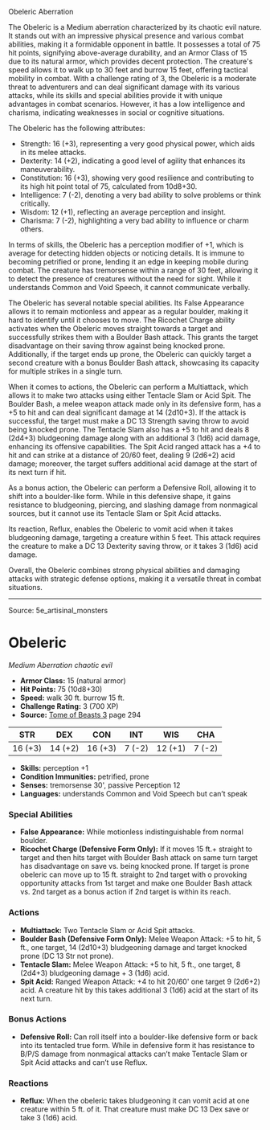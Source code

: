 <MonsterName/>Obeleric</MonsterName>
<CreatureType/>Aberration</CreatureType>

<summary>The Obeleric is a Medium aberration characterized by its chaotic evil nature. It stands out with an impressive physical presence and various combat abilities, making it a formidable opponent in battle. It possesses a total of 75 hit points, signifying above-average durability, and an Armor Class of 15 due to its natural armor, which provides decent protection. The creature's speed allows it to walk up to 30 feet and burrow 15 feet, offering tactical mobility in combat. With a challenge rating of 3, the Obeleric is a moderate threat to adventurers and can deal significant damage with its various attacks, while its skills and special abilities provide it with unique advantages in combat scenarios. However, it has a low intelligence and charisma, indicating weaknesses in social or cognitive situations.</summary>

<detail>

The Obeleric has the following attributes: 
- Strength: 16 (+3), representing a very good physical power, which aids in its melee attacks.
- Dexterity: 14 (+2), indicating a good level of agility that enhances its maneuverability.
- Constitution: 16 (+3), showing very good resilience and contributing to its high hit point total of 75, calculated from 10d8+30.
- Intelligence: 7 (-2), denoting a very bad ability to solve problems or think critically.
- Wisdom: 12 (+1), reflecting an average perception and insight.
- Charisma: 7 (-2), highlighting a very bad ability to influence or charm others.

In terms of skills, the Obeleric has a perception modifier of +1, which is average for detecting hidden objects or noticing details. It is immune to becoming petrified or prone, lending it an edge in keeping mobile during combat. The creature has tremorsense within a range of 30 feet, allowing it to detect the presence of creatures without the need for sight. While it understands Common and Void Speech, it cannot communicate verbally.

The Obeleric has several notable special abilities. Its False Appearance allows it to remain motionless and appear as a regular boulder, making it hard to identify until it chooses to move. The Ricochet Charge ability activates when the Obeleric moves straight towards a target and successfully strikes them with a Boulder Bash attack. This grants the target disadvantage on their saving throw against being knocked prone. Additionally, if the target ends up prone, the Obeleric can quickly target a second creature with a bonus Boulder Bash attack, showcasing its capacity for multiple strikes in a single turn.

When it comes to actions, the Obeleric can perform a Multiattack, which allows it to make two attacks using either Tentacle Slam or Acid Spit. The Boulder Bash, a melee weapon attack made only in its defensive form, has a +5 to hit and can deal significant damage at 14 (2d10+3). If the attack is successful, the target must make a DC 13 Strength saving throw to avoid being knocked prone. The Tentacle Slam also has a +5 to hit and deals 8 (2d4+3) bludgeoning damage along with an additional 3 (1d6) acid damage, enhancing its offensive capabilities. The Spit Acid ranged attack has a +4 to hit and can strike at a distance of 20/60 feet, dealing 9 (2d6+2) acid damage; moreover, the target suffers additional acid damage at the start of its next turn if hit.

As a bonus action, the Obeleric can perform a Defensive Roll, allowing it to shift into a boulder-like form. While in this defensive shape, it gains resistance to bludgeoning, piercing, and slashing damage from nonmagical sources, but it cannot use its Tentacle Slam or Spit Acid attacks. 

Its reaction, Reflux, enables the Obeleric to vomit acid when it takes bludgeoning damage, targeting a creature within 5 feet. This attack requires the creature to make a DC 13 Dexterity saving throw, or it takes 3 (1d6) acid damage. 

Overall, the Obeleric combines strong physical abilities and damaging attacks with strategic defense options, making it a versatile threat in combat situations.</detail>



---

Source: 5e_artisinal_monsters

# Obeleric

*Medium* *Aberration* *chaotic evil*

- **Armor Class:** 15 (natural armor)
- **Hit Points:** 75 (10d8+30)
- **Speed:** walk 30 ft. burrow 15 ft.
- **Challenge Rating:** 3 (700 XP)
- **Source:** [Tome of Beasts 3](https://koboldpress.com/kpstore/product/tome-of-beasts-3-for-5th-edition/) page 294

| STR | DEX | CON | INT | WIS | CHA |
| --- | --- | --- | --- | --- | --- |
| 16 (+3) | 14 (+2) | 16 (+3) | 7 (-2) | 12 (+1) | 7 (-2) |

- **Skills:** perception +1
- **Condition Immunities:** petrified, prone
- **Senses:** tremorsense 30', passive Perception 12
- **Languages:** understands Common and Void Speech but can’t speak

### Special Abilities

- **False Appearance:** While motionless indistinguishable from normal boulder.
- **Ricochet Charge (Defensive Form Only):** If it moves 15 ft.+ straight to target and then hits target with Boulder Bash attack on same turn target has disadvantage on save vs. being knocked prone. If target is prone obeleric can move up to 15 ft. straight to 2nd target with o provoking opportunity attacks from 1st target and make one Boulder Bash attack vs. 2nd target as a bonus action if 2nd target is within its reach.

### Actions

- **Multiattack:** Two Tentacle Slam or Acid Spit attacks.
- **Boulder Bash (Defensive Form Only):** Melee Weapon Attack: +5 to hit, 5 ft., one target, 14 (2d10+3) bludgeoning damage and target knocked prone (DC 13 Str not prone).
- **Tentacle Slam:** Melee Weapon Attack: +5 to hit, 5 ft., one target, 8 (2d4+3) bludgeoning damage + 3 (1d6) acid.
- **Spit Acid:** Ranged Weapon Attack: +4 to hit 20/60' one target 9 (2d6+2) acid. A creature hit by this takes additional 3 (1d6) acid at the start of its next turn.

### Bonus Actions

- **Defensive Roll:** Can roll itself into a boulder-like defensive form or back into its tentacled true form. While in defensive form it has resistance to B/P/S damage from nonmagical attacks can’t make Tentacle Slam or Spit Acid attacks and can’t use Reflux.

### Reactions

- **Reflux:** When the obeleric takes bludgeoning it can vomit acid at one creature within 5 ft. of it. That creature must make DC 13 Dex save or take 3 (1d6) acid.




